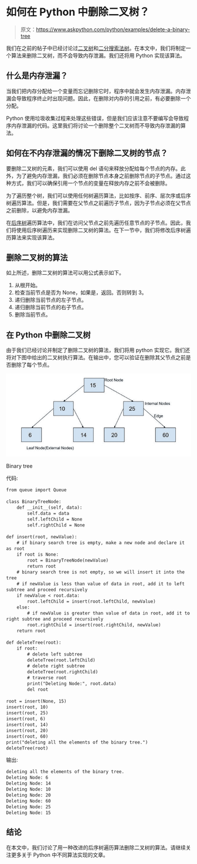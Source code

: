 # 如何在 Python 中删除二叉树？

> 原文：<https://www.askpython.com/python/examples/delete-a-binary-tree>

我们在之前的帖子中已经讨论过[二叉树](https://www.askpython.com/python/examples/binary-tree-implementation)和[二分搜索法树](https://www.askpython.com/python/examples/binary-search-tree)。在本文中，我们将制定一个算法来删除二叉树，而不会导致内存泄漏。我们还将用 Python 实现该算法。

## 什么是内存泄漏？

当我们把内存分配给一个变量而忘记删除它时，程序中就会发生内存泄漏。内存泄漏会导致程序终止时出现问题。因此，在删除对内存的引用之前，有必要删除一个分配。

Python 使用垃圾收集过程来处理这些错误，但是我们应该注意不要编写会导致程序内存泄漏的代码。这里我们将讨论一个删除整个二叉树而不导致内存泄漏的算法。

## 如何在不内存泄漏的情况下删除二叉树的节点？

要删除二叉树的元素，我们可以使用 del 语句来释放分配给每个节点的内存。此外，为了避免内存泄漏，我们必须在删除节点本身之前删除节点的子节点。通过这种方式，我们可以确保引用一个节点的变量在释放内存之前不会被删除。

为了遍历整个树，我们可以使用任何树遍历算法，比如按序、前序、层次序或后序树遍历算法。但是，我们需要在父节点之前遍历子节点，因为子节点必须在父节点之前删除，以避免内存泄漏。

在[后序树](https://www.askpython.com/python/examples/postorder-tree-traversal-in-python)遍历算法中，我们在访问父节点之前先遍历任意节点的子节点。因此，我们将使用后序树遍历来实现删除二叉树的算法。在下一节中，我们将修改后序树遍历算法来实现该算法。

## 删除二叉树的算法

如上所述，删除二叉树的算法可以用公式表示如下。

1.  从根开始。
2.  检查当前节点是否为 None，如果是，返回。否则转到 3。
3.  递归删除当前节点的左子节点。
4.  递归删除当前节点的右子节点。
5.  删除当前节点。

## 在 Python 中删除二叉树

由于我们已经讨论并制定了删除二叉树的算法，我们将用 python 实现它。我们还将对下图中给出的二叉树执行算法。在输出中，您可以验证在删除其父节点之前是否删除了每个节点。

![Delete a Binary Tree](img/dff3c2eff5a4472b438a8d43bc3f5a6f.png)

Binary tree

代码:

```
from queue import Queue

class BinaryTreeNode:
    def __init__(self, data):
        self.data = data
        self.leftChild = None
        self.rightChild = None

def insert(root, newValue):
    # if binary search tree is empty, make a new node and declare it as root
    if root is None:
        root = BinaryTreeNode(newValue)
        return root
    # binary search tree is not empty, so we will insert it into the tree
    # if newValue is less than value of data in root, add it to left subtree and proceed recursively
    if newValue < root.data:
        root.leftChild = insert(root.leftChild, newValue)
    else:
        # if newValue is greater than value of data in root, add it to right subtree and proceed recursively
        root.rightChild = insert(root.rightChild, newValue)
    return root

def deleteTree(root):
    if root:
        # delete left subtree
        deleteTree(root.leftChild)
        # delete right subtree
        deleteTree(root.rightChild)
        # traverse root
        print("Deleting Node:", root.data)
        del root

root = insert(None, 15)
insert(root, 10)
insert(root, 25)
insert(root, 6)
insert(root, 14)
insert(root, 20)
insert(root, 60)
print("deleting all the elements of the binary tree.")
deleteTree(root)

```

输出:

```
deleting all the elements of the binary tree.
Deleting Node: 6
Deleting Node: 14
Deleting Node: 10
Deleting Node: 20
Deleting Node: 60
Deleting Node: 25
Deleting Node: 15

```

## 结论

在本文中，我们讨论了用一种改进的后序树遍历算法删除二叉树的算法。请继续关注更多关于 Python 中不同算法实现的文章。